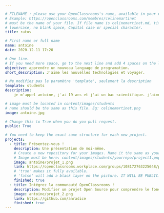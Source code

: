 ```yaml
---

# FILENAME : please use your OpenClassrooms's name, available in your url.
# Example: https://openclassrooms.com/membres/celinemartinet
# must be the name of your file. If file name is celinemartinet.md, title is celinemartinet.
# lowercase, no blank space, Capital case or special character.
title: ratus

# First name or full name
name: antoine
date: 2020-12-11 17:20

# One line.
# If you need more space, go to the next line and add 4 spaces on the left, as in 'description'.
objective: apprendre un nouveau language de programation.
short_description: J'aime les nouvelles technologies et voyager.

# Ne modifiez pas le paramètre 'template', seulement la description
template: students
description:
    je m'appel antoine, j'ai 19 ans et j'ai un bac scientifique. j'aime voyager un peu partout et mon but est de devenir independant.

# image must be located in content/images/students
# name should be the same as this file. Eg: celinemartinet.png
image: antoine.jpg

# Change this to True when you do you pull request.
public: True

# You need to keep the exact same structure for each new project.
projects:
  - title: Présentez-vous !
    description: Une présentation de moi-même.
    # Create a new repository for your images. Name it the same as your nickname and profile picture.
    # Image must be here: content/images/students/yourrepo/project1.png
    image: antoine/projet_1.png
    link: https://openclassrooms.workplace.com/groups/108172763225648/permalink/668381670538085/
    # 'true' makes it fully available.
    # 'false' will add a black layer on the picture. IT WILL BE PUBLIC!
    finished: true
  - title: Intégrez la communauté OpenClassrooms !
    description: Modifier un projet Open Source pour comprendre le fonctionnement de Git, de Github et des pull requests. 
    image: antoine/projet_2.png
    link: https://github.com/anradice
    finished: true
---
```


